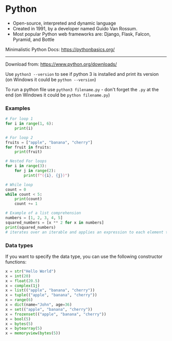 
# Python

- Open-source, interpreted and dynamic language
- Created in 1991, by a developer named Guido Van Rossum.  
- Most popular Python web frameworks are: Django, Flask, Falcon, Pyramid, and Bottle

Minimalistic Python Docs: https://pythonbasics.org/

---

Download from: https://www.python.org/downloads/

Use `python3 --version` to see if python 3 is installed and print its version (on Windows it could be `python --version`)

To run a python file use `python3 filename.py` - don't forget the `.py` at the end (on Windows it could be `python filename.py`)

### Examples

```py
# For loop 1
for i in range(1, 6):
    print(i)

# For loop 2
fruits = ["apple", "banana", "cherry"]
for fruit in fruits:
    print(fruit)

# Nested For loops
for i in range(3):
    for j in range(2):
        print(f"({i}, {j})")

# While loop
count = 0
while count < 5:
    print(count)
    count += 1

# Example of a list comprehension
numbers = [1, 2, 3, 4, 5]
squared_numbers = [x ** 2 for x in numbers]
print(squared_numbers)
# iterates over an iterable and applies an expression to each element to generate a new list.

```

### Data types
If you want to specify the data type, you can use the following constructor functions:
```py
x = str("Hello World")
x = int(20)
x = float(20.5)
x = complex(1j)
x = list(("apple", "banana", "cherry"))
x = tuple(("apple", "banana", "cherry"))
x = range(6)
x = dict(name="John", age=36)
x = set(("apple", "banana", "cherry"))
x = frozenset(("apple", "banana", "cherry"))
x = bool(5)
x = bytes(5)
x = bytearray(5)
x = memoryview(bytes(5))
```
